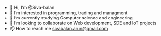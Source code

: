 - 👋 Hi, I’m @Siva-balan
- 👀 I’m interested in programming, trading and managment
- 🌱 I’m currently studying Computer science and engineering
- 💞️ I’m looking to collaborate on Web development, SDE and IoT projects
- 📫 How to reach me sivabalan.arun@gmail.com

<!---
Siva-balan/Siva-balan is a ✨ special ✨ repository because its `README.md` (this file) appears on your GitHub profile.
You can click the Preview link to take a look at your changes.
--->
